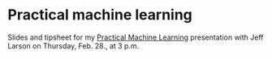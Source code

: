 Practical machine learning
=========

Slides and tipsheet for my [Practical Machine Learning](http://ire.org/events-and-training/event/315/610/) presentation with Jeff Larson on Thursday, Feb. 28., at 3 p.m.